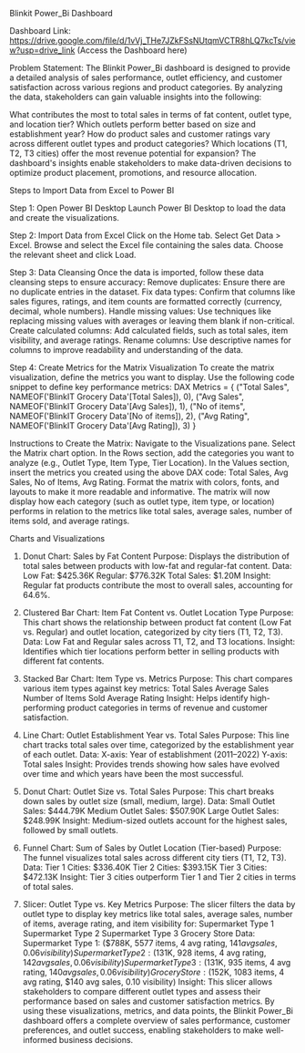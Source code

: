Blinkit Power_Bi Dashboard

Dashboard Link: https://drive.google.com/file/d/1vVj_THe7JZkFSsNUtqmVCTR8hLQ7kcTs/view?usp=drive_link (Access the Dashboard here)

Problem Statement:
The Blinkit Power_Bi dashboard is designed to provide a detailed analysis of sales performance, outlet efficiency, and customer satisfaction across various regions and product categories. 
By analyzing the data, stakeholders can gain valuable insights into the following:

What contributes the most to total sales in terms of fat content, outlet type, and location tier?
Which outlets perform better based on size and establishment year?
How do product sales and customer ratings vary across different outlet types and product categories?
Which locations (T1, T2, T3 cities) offer the most revenue potential for expansion?
The dashboard's insights enable stakeholders to make data-driven decisions to optimize product placement, promotions, and resource allocation.

Steps to Import Data from Excel to Power BI

Step 1: Open Power BI Desktop
Launch Power BI Desktop to load the data and create the visualizations.

Step 2: Import Data from Excel
Click on the Home tab.
Select Get Data > Excel.
Browse and select the Excel file containing the sales data.
Choose the relevant sheet and click Load.

Step 3: Data Cleansing
Once the data is imported, follow these data cleansing steps to ensure accuracy:
Remove duplicates: Ensure there are no duplicate entries in the dataset.
Fix data types: Confirm that columns like sales figures, ratings, and item counts are formatted correctly (currency, decimal, whole numbers).
Handle missing values: Use techniques like replacing missing values with averages or leaving them blank if non-critical.
Create calculated columns: Add calculated fields, such as total sales, item visibility, and average ratings.
Rename columns: Use descriptive names for columns to improve readability and understanding of the data.

Step 4: Create Metrics for the Matrix Visualization
To create the matrix visualization, define the metrics you want to display. Use the following code snippet to define key performance metrics:
DAX
Metrics = {
    ("Total Sales", NAMEOF('BlinkIT Grocery Data'[Total Sales]), 0),
    ("Avg Sales", NAMEOF('BlinkIT Grocery Data'[Avg Sales]), 1),
    ("No of items", NAMEOF('BlinkIT Grocery Data'[No of items]), 2),
    ("Avg Rating", NAMEOF('BlinkIT Grocery Data'[Avg Rating]), 3)
}

Instructions to Create the Matrix:
Navigate to the Visualizations pane.
Select the Matrix chart option.
In the Rows section, add the categories you want to analyze (e.g., Outlet Type, Item Type, Tier Location).
In the Values section, insert the metrics you created using the above DAX code: Total Sales, Avg Sales, No of Items, Avg Rating.
Format the matrix with colors, fonts, and layouts to make it more readable and informative.
The matrix will now display how each category (such as outlet type, item type, or location) performs in relation to the metrics like total sales, average sales, number of items sold, and average ratings.

Charts and Visualizations

1. Donut Chart: Sales by Fat Content
Purpose: Displays the distribution of total sales between products with low-fat and regular-fat content.
Data:
Low Fat: $425.36K
Regular: $776.32K
Total Sales: $1.20M
Insight: Regular fat products contribute the most to overall sales, accounting for 64.6%.

2. Clustered Bar Chart: Item Fat Content vs. Outlet Location Type
Purpose: This chart shows the relationship between product fat content (Low Fat vs. Regular) and outlet location, categorized by city tiers (T1, T2, T3).
Data:
Low Fat and Regular sales across T1, T2, and T3 locations.
Insight: Identifies which tier locations perform better in selling products with different fat contents.

3. Stacked Bar Chart: Item Type vs. Metrics
Purpose: This chart compares various item types against key metrics:
Total Sales
Average Sales
Number of Items Sold
Average Rating
Insight: Helps identify high-performing product categories in terms of revenue and customer satisfaction.

4. Line Chart: Outlet Establishment Year vs. Total Sales
Purpose: This line chart tracks total sales over time, categorized by the establishment year of each outlet.
Data:
X-axis: Year of establishment (2011–2022)
Y-axis: Total sales
Insight: Provides trends showing how sales have evolved over time and which years have been the most successful.

5. Donut Chart: Outlet Size vs. Total Sales
Purpose: This chart breaks down sales by outlet size (small, medium, large).
Data:
Small Outlet Sales: $444.79K
Medium Outlet Sales: $507.90K
Large Outlet Sales: $248.99K
Insight: Medium-sized outlets account for the highest sales, followed by small outlets.

6. Funnel Chart: Sum of Sales by Outlet Location (Tier-based)
Purpose: The funnel visualizes total sales across different city tiers (T1, T2, T3).
Data:
Tier 1 Cities: $336.40K
Tier 2 Cities: $393.15K
Tier 3 Cities: $472.13K
Insight: Tier 3 cities outperform Tier 1 and Tier 2 cities in terms of total sales.

7. Slicer: Outlet Type vs. Key Metrics
Purpose: The slicer filters the data by outlet type to display key metrics like total sales, average sales, number of items, average rating, and item visibility for:
Supermarket Type 1
Supermarket Type 2
Supermarket Type 3
Grocery Store
Data:
Supermarket Type 1: ($788K, 5577 items, 4 avg rating, $141 avg sales, 0.06 visibility)
Supermarket Type 2: ($131K, 928 items, 4 avg rating, $142 avg sales, 0.06 visibility)
Supermarket Type 3: ($131K, 935 items, 4 avg rating, $140 avg sales, 0.06 visibility)
Grocery Store: ($152K, 1083 items, 4 avg rating, $140 avg sales, 0.10 visibility)
Insight: This slicer allows stakeholders to compare different outlet types and assess their performance based on sales and customer satisfaction metrics.
By using these visualizations, metrics, and data points, the Blinkit Power_Bi dashboard offers a complete overview of sales performance, customer preferences, and outlet success, enabling stakeholders to make well-informed business decisions.
